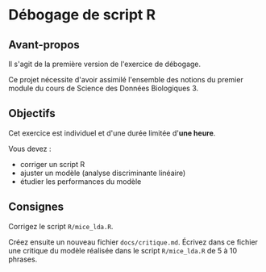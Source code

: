# Débogage de script R

## Avant-propos

Il s'agit de la première version de l'exercice de débogage.

Ce projet nécessite d'avoir assimilé l'ensemble des notions du premier module du cours de Science des Données Biologiques 3.

## Objectifs

Cet exercice est individuel et d'une durée limitée d'**une heure**.

Vous devez :

-   corriger un script R
-   ajuster un modèle (analyse discriminante linéaire)
-   étudier les performances du modèle

## Consignes

Corrigez le script `R/mice_lda.R`.

Créez ensuite un nouveau fichier `docs/critique.md`. Écrivez dans ce fichier une critique du modèle réalisée dans le script `R/mice_lda.R` de 5 à 10 phrases.

